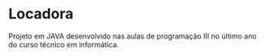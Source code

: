 # Locadora

Projeto em JAVA desenvolvido nas aulas de programação III no último ano do curso técnico em informática.
